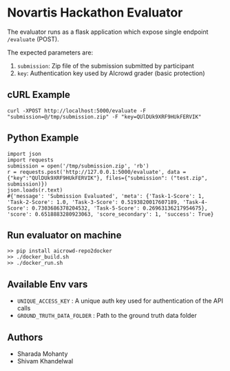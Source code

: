 # Novartis Hackathon Evaluator

The evaluator runs as a flask application which expose single endpoint `/evaluate` (POST).

The expected parameters are:

1. `submission`: Zip file of the submission submitted by participant
2. `key`: Authentication key used by AIcrowd grader (basic protection)

## cURL Example

```
curl -XPOST http://localhost:5000/evaluate -F "submission=@/tmp/submission.zip" -F "key=QUlDUk9XRF9HUkFERVIK"
```

## Python Example

```
import json
import requests
submission = open('/tmp/submission.zip', 'rb')
r = requests.post('http://127.0.0.1:5000/evaluate', data = {"key":"QUlDUk9XRF9HUkFERVIK"}, files={"submission": ("test.zip", submission)})
json.loads(r.text)
#{'message': 'Submission Evaluated', 'meta': {'Task-1-Score': 1, 'Task-2-Score': 1.0, 'Task-3-Score': 0.5193820017607189, 'Task-4-Score': 0.7303686378204532, 'Task-5-Score': 0.26963136217954675}, 'score': 0.6518883280923063, 'score_secondary': 1, 'success': True}
```

## Run evaluator on machine

```
>> pip install aicrowd-repo2docker
>> ./docker_build.sh
>> ./docker_run.sh
```

## Available Env vars

- `UNIQUE_ACCESS_KEY` : A unique auth key used for authentication of the API calls
- `GROUND_TRUTH_DATA_FOLDER` : Path to the ground truth data folder

## Authors

- Sharada Mohanty
- Shivam Khandelwal
